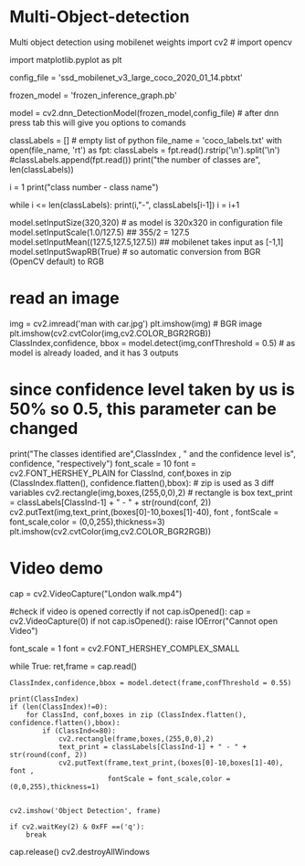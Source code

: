 # Multi-Object-detection
Multi object detection using mobilenet weights
import cv2 # import opencv

import matplotlib.pyplot as plt

config_file = 'ssd_mobilenet_v3_large_coco_2020_01_14.pbtxt'

frozen_model = 'frozen_inference_graph.pb'

model = cv2.dnn_DetectionModel(frozen_model,config_file) # after dnn press tab this will give you options to comands

classLabels = [] # empty list of python
file_name = 'coco_labels.txt'
with open(file_name, 'rt') as fpt:
    classLabels = fpt.read().rstrip('\n').split('\n')
    #classLabels.append(fpt.read())
print("the number of classes are", len(classLabels))

i = 1
print("class number - class name")

while i <= len(classLabels):
    print(i,"-", classLabels[i-1])
    i = i+1
    
model.setInputSize(320,320) # as model is 320x320 in configuration file
model.setInputScale(1.0/127.5) ## 355/2 = 127.5
model.setInputMean((127.5,127.5,127.5)) ## mobilenet takes input as [-1,1]
model.setInputSwapRB(True) # so automatic conversion from BGR (OpenCV default) to RGB

# read an image
img = cv2.imread('man with car.jpg')
plt.imshow(img) # BGR image
plt.imshow(cv2.cvtColor(img,cv2.COLOR_BGR2RGB))
ClassIndex,confidence, bbox = model.detect(img,confThreshold = 0.5) # as model is already loaded, and it has 3 outputs
# since confidence level taken by us is 50% so 0.5, this parameter can be changed
print("The classes identified are",ClassIndex , " and the confidence level is", confidence, "respectively")
font_scale = 10
font = cv2.FONT_HERSHEY_PLAIN
for ClassInd, conf,boxes in zip (ClassIndex.flatten(), confidence.flatten(),bbox): # zip is used as 3 diff variables
    cv2.rectangle(img,boxes,(255,0,0),2) # rectangle is box
    text_print = classLabels[ClassInd-1] + " - " + str(round(conf, 2))
    cv2.putText(img,text_print,(boxes[0]-10,boxes[1]-40), font , fontScale = font_scale,color = (0,0,255),thickness=3)
plt.imshow(cv2.cvtColor(img,cv2.COLOR_BGR2RGB))
# Video demo
cap = cv2.VideoCapture("London walk.mp4")



#check if video is opened correctly
if not cap.isOpened():
    cap = cv2.VideoCapture(0)
    if not cap.isOpened():
        raise IOError("Cannot open Video")
        

font_scale = 1
font = cv2.FONT_HERSHEY_COMPLEX_SMALL

while True:
    ret,frame = cap.read()
    
    ClassIndex,confidence,bbox = model.detect(frame,confThreshold = 0.55)
    
    print(ClassIndex)
    if (len(ClassIndex)!=0):
        for ClassInd, conf,boxes in zip (ClassIndex.flatten(), confidence.flatten(),bbox):
            if (ClassInd<=80):
                cv2.rectangle(frame,boxes,(255,0,0),2)
                text_print = classLabels[ClassInd-1] + " - " + str(round(conf, 2))
                cv2.putText(frame,text_print,(boxes[0]-10,boxes[1]-40), font , 
                            fontScale = font_scale,color = (0,0,255),thickness=1)
                
                
    cv2.imshow('Object Detection', frame)
    
    if cv2.waitKey(2) & 0xFF ==('q'):
        break
        

cap.release()
cv2.destroyAllWindows
